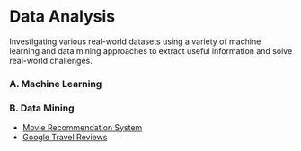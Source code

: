# Data Analysis
Investigating various real-world datasets using a variety of machine learning and data mining approaches to extract useful information and solve real-world challenges.

### A. Machine Learning

### B. Data Mining
- [Movie Recommendation System](https://github.com/TheAlgorisTech/DataScience/blob/master/data-analysis/movie-recommender/Untitled.ipynb)
- [Google Travel Reviews](https://github.com/TheAlgorisTech/DataScience/blob/master/data-analysis/google-reviews/Untitled.ipynb)
